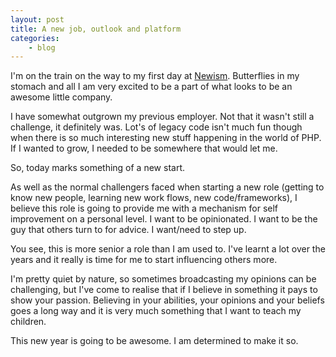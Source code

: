 ```yaml
---
layout: post
title: A new job, outlook and platform
categories:
    - blog
---
```

I'm on the train on the way to my first day at [Newism][newism]. Butterflies in
my stomach and all I am very excited to be a part of what looks to be an
awesome little company.

I have somewhat outgrown my previous employer. Not that it wasn't still a
challenge, it definitely was. Lot's of legacy code isn't much fun though when
there is so much interesting new stuff happening in the world of PHP. If I
wanted to grow, I needed to be somewhere that would let me.

So, today marks something of a new start.

As well as the normal challengers faced when starting a new role (getting to
know new people, learning new work flows, new code/frameworks), I believe this
role is going to provide me with a mechanism for self improvement on a personal
level. I want to be opinionated. I want to be the guy that others turn to for
advice. I want/need to step up.

You see, this is more senior a role than I am used to. I've learnt a lot over
the years and it really is time for me to start influencing others more.

I'm pretty quiet by nature, so sometimes broadcasting my opinions can be
challenging, but I've come to realise that if I believe in something it pays to
show your passion. Believing in your abilities, your opinions and your beliefs
goes a long way and it is very much something that I want to teach my children.

This new year is going to be awesome. I am determined to make it so.

[newism]:   http://newism.com.au
[sculpin]:  http://getsculpin.com
[henrik]:   https://github.com/henrikbjorn/henrik.bjrnskov.dk
